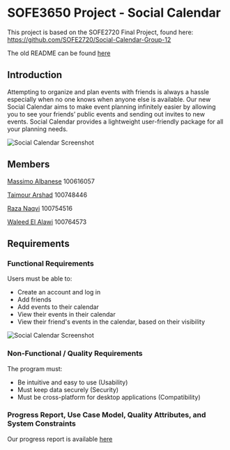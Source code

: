 # **SOFE3650 Project - Social Calendar**

This project is based on the SOFE2720 Final Project, found here: https://github.com/SOFE2720/Social-Calendar-Group-12

The old README can be found [here](https://github.com/madlitch/SOFE3650-Project/blob/main/README_OLD.md)

## Introduction

Attempting to organize and plan events with friends is always a hassle especially when no one knows when anyone else is available. Our new Social Calendar aims to make event planning infinitely easier by allowing you to see your friends’ public events and sending out invites to new events. Social Calendar provides a lightweight user-friendly package for all your planning needs.

![Social Calendar Screenshot](/Design/screenshot.png)

## Members

[Massimo Albanese](https://github.com/madlitch) 100616057

[Taimour Arshad](https://github.com/TaimourArshad1) 100748446

[Raza Naqvi](https://github.com/RazNaq123) 100754516 

[Waleed El Alawi](https://github.com/Waleed20210) 100764573

## Requirements

### Functional Requirements

Users must be able to:

- Create an account and log in
- Add friends 
- Add events to their calendar
- View their events in their calendar
- View their friend's events in the calendar, based on their visibility

![Social Calendar Screenshot](/Requirements/Requirements.png)


### Non-Functional / Quality Requirements

The program must: 

- Be intuitive and easy to use (Usability)
- Must keep data securely (Security)
- Must be cross-platform for desktop applications (Compatibility)

### Progress Report, Use Case Model, Quality Attributes, and System Constraints

Our progress report is available [here](https://github.com/madlitch/SOFE3650-Project/blob/main/Sofe%20Design%20Progress%20Report.pdf)




